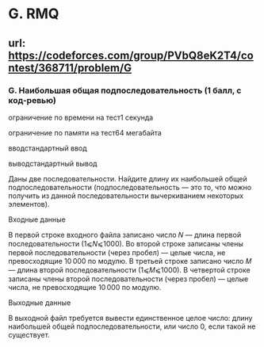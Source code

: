 # G. RMQ

## url: https://codeforces.com/group/PVbQ8eK2T4/contest/368711/problem/G

### G. Наибольшая общая подпоследовательность (1 балл, с код-ревью)

ограничение по времени на тест1 секунда

ограничение по памяти на тест64 мегабайта

вводстандартный ввод

выводстандартный вывод

Даны две последовательности. Найдите длину их наибольшей общей подпоследовательности (подпоследовательность — это то, что можно получить из данной последовательности вычеркиванием некоторых элементов).


Входные данные

В первой строке входного файла записано число 𝑁 — длина первой последовательности (1⩽𝑁⩽1000). Во второй строке записаны члены первой последовательности (через пробел) — целые числа, не превосходящие 10 000 по модулю. В третьей строке записано число 𝑀 — длина второй последовательности (1⩽𝑀⩽1000). В четвертой строке записаны члены второй последовательности (через пробел) — целые числа, не превосходящие 10 000 по модулю.


Выходные данные

В выходной файл требуется вывести единственное целое число: длину наибольшей общей подпоследовательности, или число 0, если такой не существует.

